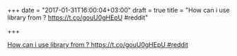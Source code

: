 +++
date = "2017-01-31T16:00:04+03:00"
draft = true
title = "How can i use library from ? https://t.co/gouU0gHEpU #reddit"

+++

<p><a href="https://t.co/0E8VaIUgdh">How can i use library from ? https://t.co/gouU0gHEpU #reddit</a></p>
